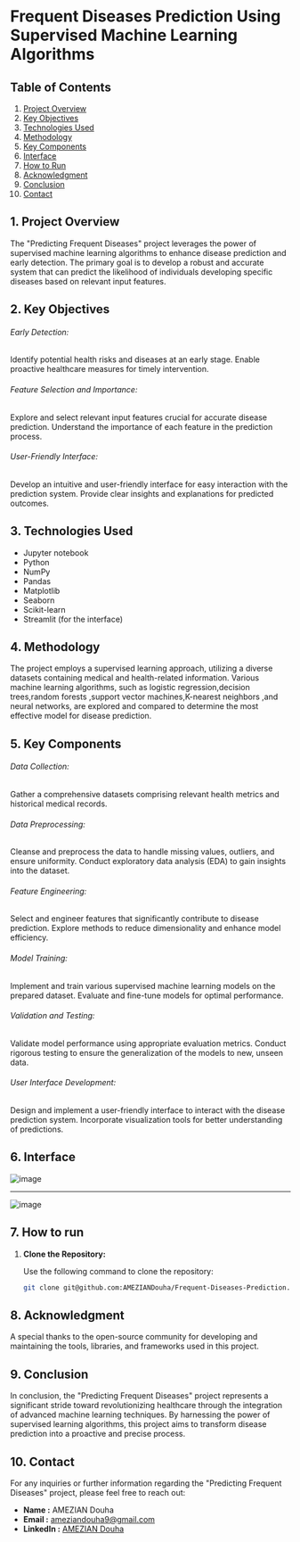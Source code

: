 # Frequent Diseases Prediction Using Supervised Machine Learning Algorithms

## Table of Contents

1. [Project Overview](#1-project-overview)
2. [Key Objectives](#2-key-bjectives)
3. [Technologies Used](#3-technologies-used)
4. [Methodology](#4-methodology)
5. [Key Components](#5-key-components)
6. [Interface](#6-interface)
7. [How to Run](#7-how-to-run)
8. [Acknowledgment](#8-acknowledgment)
9. [Conclusion](#9-conclusion)
 10. [Contact](#10-contact)

## 1. Project Overview

The "Predicting Frequent Diseases" project leverages the power of supervised machine learning algorithms to enhance disease prediction and early detection. The primary goal is to develop a robust and accurate system that can predict the likelihood of individuals developing specific diseases based on relevant input features.

## 2. Key Objectives

###### Early Detection:

Identify potential health risks and diseases at an early stage.
Enable proactive healthcare measures for timely intervention.

###### Feature Selection and Importance:

Explore and select relevant input features crucial for accurate disease prediction.
Understand the importance of each feature in the prediction process.
###### User-Friendly Interface:

Develop an intuitive and user-friendly interface for easy interaction with the prediction system.
Provide clear insights and explanations for predicted outcomes.

## 3. Technologies Used

- Jupyter notebook
- Python
- NumPy
- Pandas
- Matplotlib
- Seaborn
- Scikit-learn
- Streamlit (for the interface)

## 4. Methodology

The project employs a supervised learning approach, utilizing a diverse datasets containing medical and health-related information. Various machine learning algorithms, such as logistic regression,decision trees,random forests ,support vector machines,K-nearest neighbors ,and neural networks, are explored and compared to determine the most effective model for disease prediction.

## 5. Key Components
###### Data Collection:

Gather a comprehensive datasets comprising relevant health metrics and historical medical records.
###### Data Preprocessing:

Cleanse and preprocess the data to handle missing values, outliers, and ensure uniformity.
Conduct exploratory data analysis (EDA) to gain insights into the dataset.
###### Feature Engineering:

Select and engineer features that significantly contribute to disease prediction.
Explore methods to reduce dimensionality and enhance model efficiency.
###### Model Training:

Implement and train various supervised machine learning models on the prepared dataset.
Evaluate and fine-tune models for optimal performance.
###### Validation and Testing:

Validate model performance using appropriate evaluation metrics.
Conduct rigorous testing to ensure the generalization of the models to new, unseen data.
###### User Interface Development:

Design and implement a user-friendly interface to interact with the disease prediction system.
Incorporate visualization tools for better understanding of predictions.
## 6. Interface
![image](https://github.com/AMEZIANDouha/Frequent-Diseases-Prediction/assets/157490377/9a72279c-2fde-4fb6-beae-7ea493f9cfeb)

--------------------------------------------------------------------------------------------------------------------------------------------------------------

![image](https://github.com/AMEZIANDouha/Frequent-Diseases-Prediction/assets/157490377/3ee99bf6-809d-45dc-9522-ecf528669921)


## 7. How to run
1. **Clone the Repository:**

   Use the following command to clone the repository:

   ```bash
   git clone git@github.com:AMEZIANDouha/Frequent-Diseases-Prediction.git
   
## 8. Acknowledgment
A special thanks to the open-source community for developing and maintaining the tools, libraries, and frameworks used in this project.

## 9. Conclusion
In conclusion, the "Predicting Frequent Diseases" project represents a significant stride toward revolutionizing healthcare through the integration of advanced machine learning techniques. By harnessing the power of supervised learning algorithms, this project aims to transform disease prediction into a proactive and precise process.

## 10. Contact

For any inquiries or further information regarding the "Predicting Frequent Diseases" project, please feel free to reach out:

- **Name      :**    AMEZIAN Douha  
- **Email     :**   [ameziandouha9@gmail.com](ameziandouha9@gmail.com)  
- **LinkedIn  :**  [AMEZIAN Douha](https://www.linkedin.com/in/douha-amezian-033629280/)  

